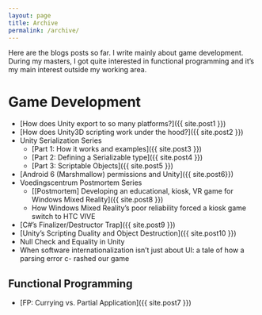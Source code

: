 ```yaml
---
layout: page
title: Archive
permalink: /archive/
---
```


Here are the blogs posts so far. I write mainly about game development. During my masters, I got quite interested in functional programming and it’s my main interest outside my working area.

# Game Development
- [How does Unity export to so many platforms?]({{ site.post1 }})
- [How does Unity3D scripting work under the hood?]({{ site.post2 }})
- Unity Serialization Series
	- [Part 1: How it works and examples]({{ site.post3 }})
	- [Part 2: Defining a Serializable type]({{ site.post4 }})
	- [Part 3: Scriptable Objects]({{ site.post5 }})
- [Android 6 (Marshmallow) permissions and Unity]({{ site.post6}})
- Voedingscentrum Postmortem Series
	- [[Postmortem] Developing an educational, kiosk, VR game for Windows Mixed Reality]({{ site.post8 }})
	- How Windows Mixed Reality’s poor reliability forced a kiosk game switch to HTC VIVE
- [C#’s Finalizer/Destructor Trap]({{ site.post9 }})
- [Unity’s Scripting Duality and Object Destruction]({{ site.post10 }})
- Null Check and Equality in Unity
- When software internationalization isn’t just about UI: a tale of how a parsing error c- rashed our game


## Functional Programming
- [FP: Currying vs. Partial Application]({{ site.post7 }})